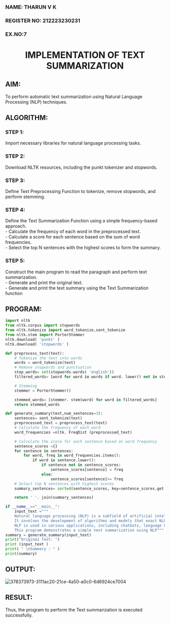 <H3>NAME: THARUN V K </H3>
<H3>REGISTER NO: 212223230231 </H3>
<H3>EX.NO:7</H3>
<H1 ALIGN =CENTER>IMPLEMENTATION OF TEXT SUMMARIZATION</H1>

## AIM:
To perform automatic text summarization using Natural Language Processing (NLP) techniques. 
## ALGORITHM:
### STEP 1:
Import necessary libraries for natural language processing tasks.
### STEP 2:
Download NLTK resources, including the punkt tokenizer and stopwords.
### STEP 3:
Define Text Preprocessing Function to tokenize, remove stopwords, and perform stemming.
### STEP 4:
Define the Text Summarization Function using a simple frequency-based approach.<br>
    - Calculate the frequency of each word in the preprocessed text.<br>
    - Calculate a score for each sentence based on the sum of word frequencies.<br>
    - Select the top N sentences with the highest scores to form the summary.<br>
### STEP 5:
Construct the main program to read the paragraph  and perform text summarization.<br>
    - Generate and print the original text.<br>
      - Generate and print the text summary using the  Text Summarization function<br>

## PROGRAM:
```python
import nltk
from nltk.corpus import stopwords
from nltk.tokenize import word_tokenize,sent_tokenize
from nltk.stem import PorterStemmer
nltk.download( 'punkt' )
nltk.download( 'stopwords' )

def preprocess_text(text):
	# Tokenize the text into words
	words = word_tokenize(text)
	# Remove stopwords and punctuation
	stop_words= set(stopwords.words( 'english'))
	filtered_words= [word for word in words if word. lower() not in stop_words and word.isalnum()]

	# Stemming
	stemmer = PorterStemmer()

	stemmed_words= [stemmer. stem(word) for word in filtered_words]
	return stemmed_words

def generate_summary(text,num_sentences=3):
	sentences= sent_tokenize(text)
	preprocessed_text = preprocess_text(text)
	# Calculate the frequency of each word
	word_frequencies =nltk. FreqDist (preprocessed_text)

	# Calculate the score for each sentence based on word frequency
	sentence_scores ={}
	for sentence in sentences:
		for word, freq in word_frequencies.items():
			if word in sentence.lower():
				if sentence not in sentence_scores:
					sentence_scores[sentence] = freq
				else:
					sentence_scores[sentence]+= freq
	# Select top N sentences with highest scores
	summary_sentences= sorted(sentence_scores, key=sentence_scores.get,reverse=True) [ : num_sentences]

	return ' '. join(summary_sentences)

if __name__=="__main__":
	input_text ="""
	Natural language processing (NLP) is a subfield of artificial intelligence.
	It involves the development of algorithms and models that enact NLP.
	NLP is used in various applications, including chatbots, language Understanding, and language generation.
	This program demonstrates a simple text summarization using NLP"""
summary = generate_summary(input_text)
print("Origina1 Text: ")
print (input_text )
print( " \nSummary : " )
print(summary)

```

## OUTPUT:
![378373973-3111ac20-21ce-4a50-a0c0-6d6924ce7004](https://github.com/user-attachments/assets/51920968-d7de-413a-852c-f73a020d42f2)

## RESULT:
Thus, the program to perform the Text summarization is executed successfully.
